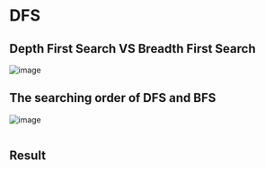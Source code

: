 # DFS
## Depth First Search VS Breadth First Search
![image](https://user-images.githubusercontent.com/67142421/149474909-755eb088-f437-48c2-8e98-e9d0f4f2ea5f.png)

## The searching order of DFS and BFS
![image](https://user-images.githubusercontent.com/67142421/149474919-bd949f3b-17ae-4d10-a222-729a023e1e64.png)

~~~c++

~~~

## Result
